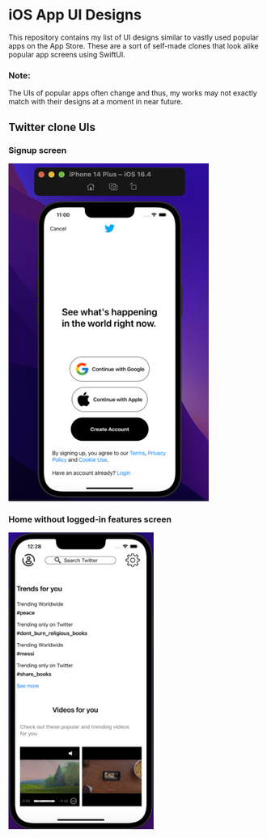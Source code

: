 # iOS App UI Designs

This repository contains my list of UI designs similar to vastly used popular apps on the App Store. These are a sort of self-made clones that look alike popular app screens using SwiftUI.

### Note:
The UIs of popular apps often change and thus, my works may not exactly match with their designs at a moment in near future.


## Twitter clone UIs

### Signup screen
![signup screen clone by Farial](https://github.com/Farial-mahmod/iOS-App-UI-Designs/blob/main/Twitter-UI-Clone/Assets.xcassets/homescreen.png)

### Home without logged-in features screen
![home screen without logged-in features by Farial](https://github.com/Farial-mahmod/iOS-App-UI-Designs/blob/main/Twitter-UI-Clone/Assets.xcassets/home-without-login-screen.png)
